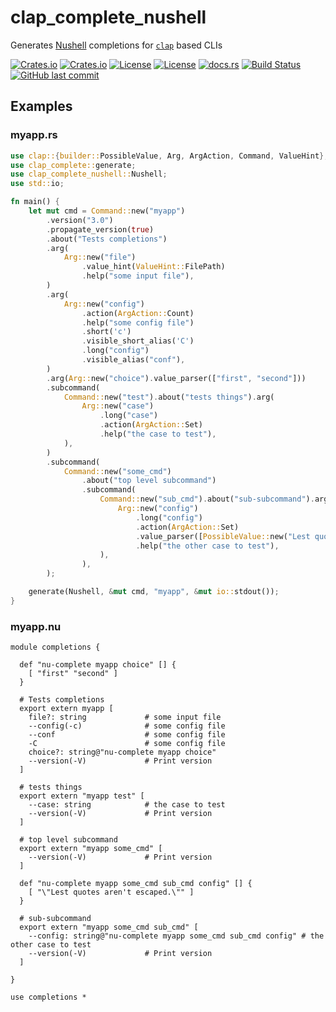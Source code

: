 # clap_complete_nushell

Generates [Nushell](https://github.com/nushell/nushell) completions for [`clap`](https://github.com/clap-rs/clap) based CLIs

[![Crates.io](https://img.shields.io/crates/v/clap_complete_nushell)](https://crates.io/crates/clap_complete_nushell)
[![Crates.io](https://img.shields.io/crates/d/clap_complete_nushell)](https://crates.io/crates/clap_complete_nushell)
[![License](https://img.shields.io/badge/license-Apache%202.0-blue)](LICENSE-APACHE)
[![License](https://img.shields.io/badge/license-MIT-blue)](LICENSE-MIT)
[![docs.rs](https://img.shields.io/docsrs/clap_complete_nushell)](https://docs.rs/clap_complete_nushell)
[![Build Status](https://img.shields.io/github/actions/workflow/status/nibon7/clap_complete_nushell/ci.yml)](https://github.com/nibon7/clap_complete_nushell/actions/workflows/ci.yml?query=branch%3Amain)
[![GitHub last commit](https://img.shields.io/github/last-commit/nibon7/clap_complete_nushell)](https://github.com/nibon7/clap_complete_nushell/commits/main)

## Examples

### myapp.rs

```rust
use clap::{builder::PossibleValue, Arg, ArgAction, Command, ValueHint};
use clap_complete::generate;
use clap_complete_nushell::Nushell;
use std::io;

fn main() {
    let mut cmd = Command::new("myapp")
        .version("3.0")
        .propagate_version(true)
        .about("Tests completions")
        .arg(
            Arg::new("file")
                .value_hint(ValueHint::FilePath)
                .help("some input file"),
        )
        .arg(
            Arg::new("config")
                .action(ArgAction::Count)
                .help("some config file")
                .short('c')
                .visible_short_alias('C')
                .long("config")
                .visible_alias("conf"),
        )
        .arg(Arg::new("choice").value_parser(["first", "second"]))
        .subcommand(
            Command::new("test").about("tests things").arg(
                Arg::new("case")
                    .long("case")
                    .action(ArgAction::Set)
                    .help("the case to test"),
            ),
        )
        .subcommand(
            Command::new("some_cmd")
                .about("top level subcommand")
                .subcommand(
                    Command::new("sub_cmd").about("sub-subcommand").arg(
                        Arg::new("config")
                            .long("config")
                            .action(ArgAction::Set)
                            .value_parser([PossibleValue::new("Lest quotes aren't escaped.")])
                            .help("the other case to test"),
                    ),
                ),
        );

    generate(Nushell, &mut cmd, "myapp", &mut io::stdout());
}

```

### myapp.nu

```nu
module completions {

  def "nu-complete myapp choice" [] {
    [ "first" "second" ]
  }

  # Tests completions
  export extern myapp [
    file?: string             # some input file
    --config(-c)              # some config file
    --conf                    # some config file
    -C                        # some config file
    choice?: string@"nu-complete myapp choice"
    --version(-V)             # Print version
  ]

  # tests things
  export extern "myapp test" [
    --case: string            # the case to test
    --version(-V)             # Print version
  ]

  # top level subcommand
  export extern "myapp some_cmd" [
    --version(-V)             # Print version
  ]

  def "nu-complete myapp some_cmd sub_cmd config" [] {
    [ "\"Lest quotes aren't escaped.\"" ]
  }

  # sub-subcommand
  export extern "myapp some_cmd sub_cmd" [
    --config: string@"nu-complete myapp some_cmd sub_cmd config" # the other case to test
    --version(-V)             # Print version
  ]

}

use completions *
```
